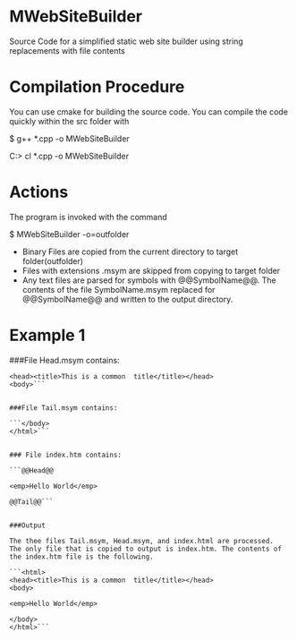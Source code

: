 # MWebSiteBuilder
Source Code for a simplified static web site builder using string replacements with file contents


# Compilation Procedure

You can use cmake for building the source code.  You can compile the code quickly within the src  folder with

$ g++ *.cpp -o MWebSiteBuilder

C:> cl *.cpp -o MWebSiteBuilder


# Actions
The program is invoked with the command

$ MWebSiteBuilder -o=outfolder

- Binary Files are copied from the current directory to target folder(outfolder)
- Files with extensions .msym are skipped from copying to target folder
- Any text files are parsed for symbols with @@SymbolName@@. The contents of the file SymbolName.msym replaced for @@SymbolName@@ and written to the output directory.

# Example 1


###File Head.msym contains:

```<html>
<head><title>This is a common  title</title></head>
<body>```


###File Tail.msym contains:

```</body>
</html>```


### File index.htm contains:

```@@Head@@

<emp>Hello World</emp>

@@Tail@@```


###Output

The thee files Tail.msym, Head.msym, and index.html are processed.  The only file that is copied to output is index.htm. The contents of the index.htm file is the following.

```<html>
<head><title>This is a common  title</title></head>
<body>

<emp>Hello World</emp>

</body>
</html>```


